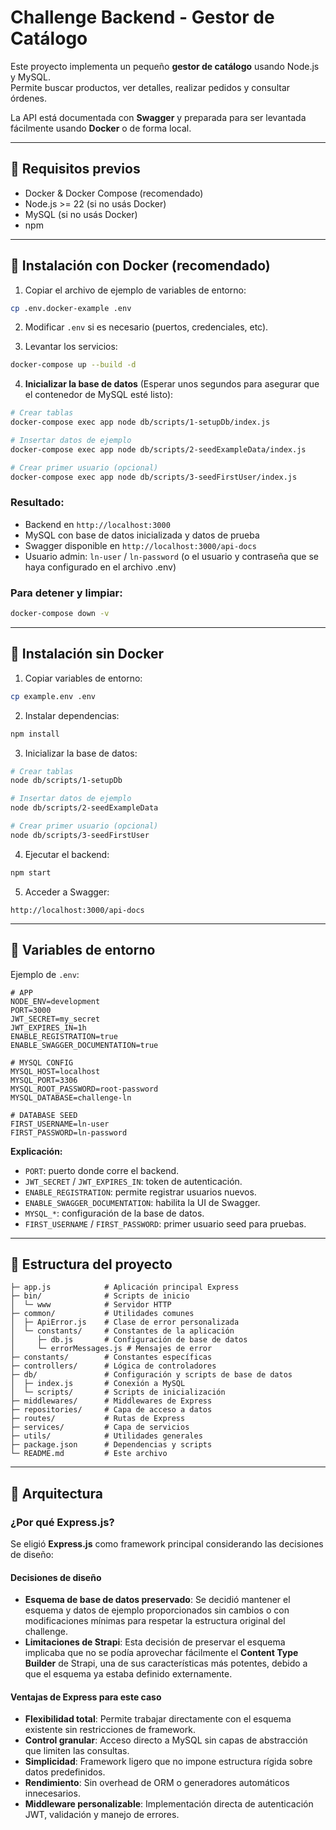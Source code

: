 # Challenge Backend - Gestor de Catálogo

Este proyecto implementa un pequeño **gestor de catálogo** usando Node.js y MySQL.  
Permite buscar productos, ver detalles, realizar pedidos y consultar órdenes.

La API está documentada con **Swagger** y preparada para ser levantada fácilmente usando **Docker** o de forma local.

---

## 🔹 Requisitos previos

- Docker & Docker Compose (recomendado)
- Node.js >= 22 (si no usás Docker)
- MySQL (si no usás Docker)
- npm

---

## 🔹 Instalación con Docker (recomendado)

1. Copiar el archivo de ejemplo de variables de entorno:

```bash
cp .env.docker-example .env
```

2. Modificar `.env` si es necesario (puertos, credenciales, etc).

3. Levantar los servicios:

```bash
docker-compose up --build -d
```

4. **Inicializar la base de datos** (Esperar unos segundos para asegurar que el contenedor de MySQL esté listo):

```bash
# Crear tablas
docker-compose exec app node db/scripts/1-setupDb/index.js
```

```bash
# Insertar datos de ejemplo
docker-compose exec app node db/scripts/2-seedExampleData/index.js
```

```bash
# Crear primer usuario (opcional)
docker-compose exec app node db/scripts/3-seedFirstUser/index.js
```

### Resultado:

- Backend en `http://localhost:3000`
- MySQL con base de datos inicializada y datos de prueba
- Swagger disponible en `http://localhost:3000/api-docs`
- Usuario admin: `ln-user` / `ln-password` (o el usuario y contraseña que se haya configurado en el archivo .env)

### Para detener y limpiar:

```bash
docker-compose down -v
```

---

## 🔹 Instalación sin Docker

1. Copiar variables de entorno:

```bash
cp example.env .env
```

2. Instalar dependencias:

```bash
npm install
```

3. Inicializar la base de datos:

```bash
# Crear tablas
node db/scripts/1-setupDb

# Insertar datos de ejemplo
node db/scripts/2-seedExampleData

# Crear primer usuario (opcional)
node db/scripts/3-seedFirstUser
```

4. Ejecutar el backend:

```bash
npm start
```

5. Acceder a Swagger:

```
http://localhost:3000/api-docs
```

---

## 🔹 Variables de entorno

Ejemplo de `.env`:

```env
# APP
NODE_ENV=development
PORT=3000
JWT_SECRET=my_secret
JWT_EXPIRES_IN=1h
ENABLE_REGISTRATION=true
ENABLE_SWAGGER_DOCUMENTATION=true

# MYSQL CONFIG
MYSQL_HOST=localhost
MYSQL_PORT=3306
MYSQL_ROOT_PASSWORD=root-password
MYSQL_DATABASE=challenge-ln

# DATABASE SEED
FIRST_USERNAME=ln-user
FIRST_PASSWORD=ln-password
```

**Explicación:**

- `PORT`: puerto donde corre el backend.
- `JWT_SECRET` / `JWT_EXPIRES_IN`: token de autenticación.
- `ENABLE_REGISTRATION`: permite registrar usuarios nuevos.
- `ENABLE_SWAGGER_DOCUMENTATION`: habilita la UI de Swagger.
- `MYSQL_*`: configuración de la base de datos.
- `FIRST_USERNAME` / `FIRST_PASSWORD`: primer usuario seed para pruebas.

---

## 🔹 Estructura del proyecto

```
├─ app.js            # Aplicación principal Express
├─ bin/              # Scripts de inicio
│  └─ www            # Servidor HTTP
├─ common/           # Utilidades comunes
│  ├─ ApiError.js    # Clase de error personalizada
│  └─ constants/     # Constantes de la aplicación
│     ├─ db.js       # Configuración de base de datos
│     └─ errorMessages.js # Mensajes de error
├─ constants/        # Constantes específicas
├─ controllers/      # Lógica de controladores
├─ db/               # Configuración y scripts de base de datos
│  ├─ index.js       # Conexión a MySQL
│  └─ scripts/       # Scripts de inicialización
├─ middlewares/      # Middlewares de Express
├─ repositories/     # Capa de acceso a datos
├─ routes/           # Rutas de Express
├─ services/         # Capa de servicios
├─ utils/            # Utilidades generales
├─ package.json      # Dependencias y scripts
└─ README.md         # Este archivo
```

---

## 🔹 Arquitectura

### ¿Por qué Express.js?

Se eligió **Express.js** como framework principal considerando las decisiones de diseño:

#### Decisiones de diseño

- **Esquema de base de datos preservado**: Se decidió mantener el esquema y datos de ejemplo proporcionados sin cambios o con modificaciones mínimas para respetar la estructura original del challenge.
- **Limitaciones de Strapi**: Esta decisión de preservar el esquema implicaba que no se podía aprovechar fácilmente el **Content Type Builder** de Strapi, una de sus características más potentes, debido a que el esquema ya estaba definido externamente.

#### Ventajas de Express para este caso

- **Flexibilidad total**: Permite trabajar directamente con el esquema existente sin restricciones de framework.
- **Control granular**: Acceso directo a MySQL sin capas de abstracción que limiten las consultas.
- **Simplicidad**: Framework ligero que no impone estructura rígida sobre datos predefinidos.
- **Rendimiento**: Sin overhead de ORM o generadores automáticos innecesarios.
- **Middleware personalizable**: Implementación directa de autenticación JWT, validación y manejo de errores.
